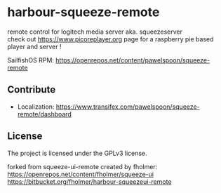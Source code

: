 # harbour-squeeze-remote
remote control for logitech media server aka. squeezeserver \
check out <https://www.picoreplayer.org> page for a raspberry pie based player and server !

SailfishOS RPM: <https://openrepos.net/content/pawelspoon/squeeze-remote>

Contribute
----------

- Localization: <https://www.transifex.com/pawelspoon/squeeze-remote/dashboard>

License
-------

The project is licensed under the GPLv3 license.

forked from squeeze-ui-remote created by fholmer: 
<https://openrepos.net/content/fholmer/squeeze-ui>
<https://bitbucket.org/fholmer/harbour-squeezeui-remote>


